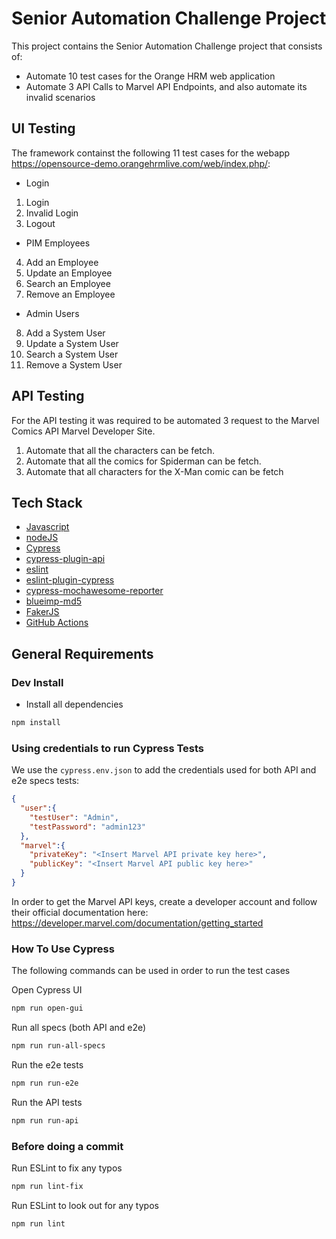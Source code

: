 # Senior Automation Challenge Project

This project contains the Senior Automation Challenge project that consists of:
- Automate 10 test cases for the Orange HRM web application
- Automate 3 API Calls to Marvel API Endpoints, and also automate its invalid scenarios

## UI Testing
The framework containst the following 11 test cases for the webapp https://opensource-demo.orangehrmlive.com/web/index.php/:

* Login
1. Login
2. Invalid Login
3. Logout

* PIM Employees
4. Add an Employee
5. Update an Employee
6. Search an Employee
7. Remove an Employee

* Admin Users
8. Add a System User
9. Update a System User
10. Search a System User
11. Remove a System User

## API Testing

For the API testing it was required to be automated 3 request to the Marvel Comics API Marvel Developer Site.
1. Automate that all the characters can be fetch.
2. Automate that all the comics for Spiderman can be fetch.
3. Automate that all characters for the X-Man comic can be fetch

## Tech Stack
- [Javascript](https://developer.mozilla.org/en-US/docs/Learn/Getting_started_with_the_web/JavaScript_basics)
- [nodeJS](https://nodejs.org/en/about/)
- [Cypress](https://www.cypress.io)
- [cypress-plugin-api](https://www.npmjs.com/package/cypress-plugin-api)
- [eslint](https://www.npmjs.com/package/eslint)
- [eslint-plugin-cypress](https://www.npmjs.com/package/eslint-plugin-cypress)
- [cypress-mochawesome-reporter](https://www.npmjs.com/package/cypress-mochawesome-reporter)
- [blueimp-md5](https://www.npmjs.com/package/blueimp-md5)
- [FakerJS](http://marak.github.io/faker.js/)
- [GitHub Actions](https://github.com/features/actions)

## General Requirements

### Dev Install

* Install all dependencies

```bash
npm install
```

### Using credentials to run Cypress Tests

We use the `cypress.env.json` to add the credentials used for both API and e2e specs tests:

```json
{
  "user":{
    "testUser": "Admin",
    "testPassword": "admin123"
  },
  "marvel":{
    "privateKey": "<Insert Marvel API private key here>",
    "publicKey": "<Insert Marvel API public key here>"
  }
}
```

In order to get the Marvel API keys, create a developer account and follow their official documentation here: https://developer.marvel.com/documentation/getting_started

### How To Use Cypress

The following commands can be used in order to run the test cases

Open Cypress UI
```bash
npm run open-gui
```

Run all specs (both API and e2e)
```bash
npm run run-all-specs
```

Run the e2e tests
```bash
npm run run-e2e
```

Run the API tests
```bash
npm run run-api
```

### Before doing a commit

Run ESLint to fix any typos
```bash
npm run lint-fix
```

Run ESLint to look out for any typos
```bash
npm run lint
```
